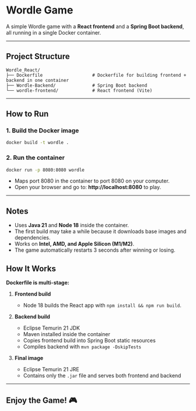 # Wordle Game

A simple Wordle game with a **React frontend** and a **Spring Boot backend**, all running in a single Docker container.

---

## Project Structure

```
Wordle_React/
├── Dockerfile                   # Dockerfile for building frontend + backend in one container
├── Wordle-Backend/              # Spring Boot backend
└── wordle-frontend/             # React frontend (Vite)
```

---

## How to Run

### 1. Build the Docker image

```bash
docker build -t wordle .
```

### 2. Run the container

```bash
docker run -p 8080:8080 wordle
```

* Maps port 8080 in the container to port 8080 on your computer.
* Open your browser and go to: **http://localhost:8080** to play.

---

## Notes

* Uses **Java 21** and **Node 18** inside the container.
* The first build may take a while because it downloads base images and dependencies.
* Works on **Intel, AMD, and Apple Silicon (M1/M2)**.
* The game automatically restarts 3 seconds after winning or losing.

## How It Works

**Dockerfile is multi-stage:**

1. **Frontend build**
   * Node 18 builds the React app with `npm install && npm run build`.

2. **Backend build**
   * Eclipse Temurin 21 JDK
   * Maven installed inside the container
   * Copies frontend build into Spring Boot static resources
   * Compiles backend with `mvn package -DskipTests`

3. **Final image**
   * Eclipse Temurin 21 JRE
   * Contains only the `.jar` file and serves both frontend and backend

---

## Enjoy the Game! 🎮
